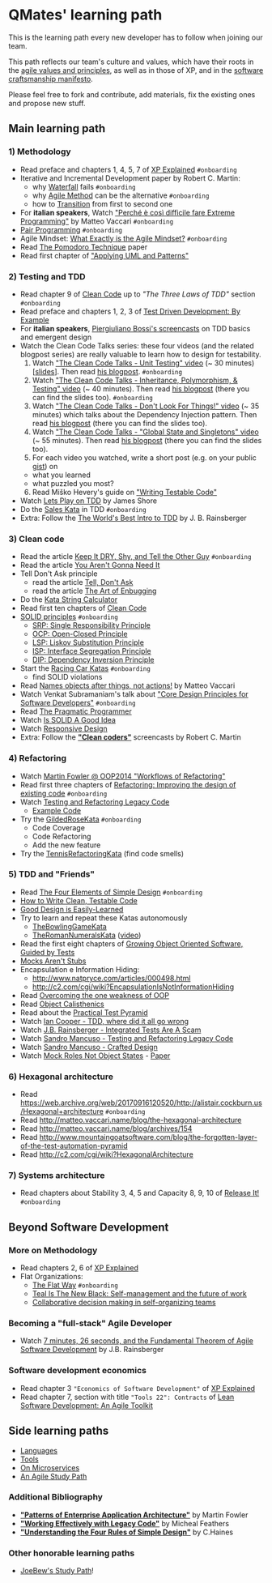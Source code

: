 # QMates' learning path

This is the learning path every new developer has to follow when joining our team.

This path reflects our team's culture and values, which have their roots in the [agile values and principles](http://agilemanifesto.org/), as well as in those of XP, and in the [software craftsmanship manifesto](http://manifesto.softwarecraftsmanship.org/).

Please feel free to fork and contribute, add materials, fix the existing ones and propose new stuff.

## Main learning path

### 1) Methodology
* Read preface and chapters 1, 4, 5, 7 of [XP Explained](https://www.amazon.com/Extreme-Programming-Explained-Embrace-Change/dp/0201616416) ```#onboarding```
* Iterative and Incremental Development paper by Robert C. Martin:
  * why [Waterfall](https://condor.depaul.edu/dmumaugh/readings/handouts/IS375/IIDI.pdf) fails ```#onboarding```
  * why [Agile Method](https://condor.depaul.edu/dmumaugh/readings/handouts/IS375/IIDII.pdf) can be the alternative ```#onboarding```
  * how to [Transition](https://condor.depaul.edu/dmumaugh/readings/handouts/IS375/IIDIII.pdf) from first to second one
* For __italian speakers__, Watch ["Perché è così difficile fare Extreme Programming"](https://vimeo.com/113090009) by Matteo Vaccari ```#onboarding```
* [Pair Programming](https://martinfowler.com/articles/on-pair-programming.html) ```#onboarding```
* Agile Mindset: [What Exactly is the Agile Mindset?](https://www.infoq.com/articles/what-agile-mindset/) ```#onboarding```
* Read [The Pomodoro Technique](http://pomodorotechnique.com/) paper
* Read first chapter of ["Applying UML and Patterns"](http://www.amazon.com/Applying-UML-Patterns-Introduction-Object-Oriented/dp/0131489062)

### 2) Testing and TDD
* Read chapter 9 of [Clean Code](http://www.amazon.com/Clean-Code-Handbook-Software-Craftsmanship/dp/0132350882) up to _"The Three Laws of TDD"_ section ```#onboarding```
* Read preface and chapters 1, 2, 3 of [Test Driven Development: By Example](https://www.amazon.com/Test-Driven-Development-Kent-Beck/dp/0321146530)
* For __italian speakers__, [Piergiuliano Bossi's screencasts](https://www.youtube.com/channel/UCKu3XCVh7pe06khn4N1uCiQ) on TDD basics and emergent design
* Watch the Clean Code Talks series: these four videos (and the related blogpost series) are really valuable to learn how to design for testability.
  1. Watch ["The Clean Code Talks - Unit Testing" video](http://www.youtube.com/watch?v=wEhu57pih5w) (~ 30 minutes) [[slides](https://docs.google.com/presentation/d/1mZsq0WljEfgIR9Df_IcW0VQfNl-Pk_cEBR3i9id-eR4/present#slide=id.i0)]. Then read [his blogpost](http://misko.hevery.com/2008/11/04/clean-code-talks-unit-testing/). ```#onboarding```
  2. Watch ["The Clean Code Talks - Inheritance, Polymorphism, & Testing" video](https://www.youtube.com/watch?v=4F72VULWFvc) (~ 40 minutes). Then read [his blogpost](http://misko.hevery.com/2008/12/08/clean-code-talks-inheritance-polymorphism-testing/) (there you can find the slides too). ```#onboarding```
  3. Watch ["The Clean Code Talks - Don't Look For Things!" video](https://www.youtube.com/watch?v=RlfLCWKxHJ0) (~ 35 minutes) which talks about the Dependency Injection pattern. Then read [his blogpost](http://misko.hevery.com/2008/11/11/clean-code-talks-dependency-injection/) (there you can find the slides too).
  4. Watch ["The Clean Code Talks - "Global State and Singletons" video](https://www.youtube.com/watch?v=-FRm3VPhseI) (~ 55 minutes). Then read [his blogpost](http://misko.hevery.com/2008/11/21/clean-code-talks-global-state-and-singletons/) (there you can find the slides too).
  5. For each video you watched, write a short post (e.g. on your public [gist](https://gist.github.com/)) on
    * what you learned
    * what puzzled you most?
  6. Read Miško Hevery's guide on ["Writing Testable Code"](http://misko.hevery.com/code-reviewers-guide/)
* Watch [Lets Play on TDD](http://www.jamesshore.com/Blog/Lets-Play) by James Shore
* Do the [Sales Kata](https://github.com/xpeppers/sales-taxes-problem) in TDD ```#onboarding```
* Extra: Follow the [The World's Best Intro to TDD](http://online-training.jbrains.ca/p/wbitdd-01) by J. B. Rainsberger

### 3) Clean code

* Read the article [Keep It DRY, Shy, and Tell the Other Guy](http://media.pragprog.com/articles/may_04_oo1.pdf) ```#onboarding```
* Read the article [You Aren't Gonna Need It](http://wiki.c2.com/?YouArentGonnaNeedIt)
* Tell Don't Ask principle
  * read the article [Tell, Don't Ask](http://archive.is/Bk10R/)
  * read the article [The Art of Enbugging](http://media.pragprog.com/articles/jan_03_enbug.pdf)
* Do the [Kata String Calculator](https://github.com/xpeppers/string-calculator-kata)
* Read first ten chapters of [Clean Code](http://www.amazon.com/Clean-Code-Handbook-Software-Craftsmanship/dp/0132350882)
* [SOLID principles](http://butunclebob.com/ArticleS.UncleBob.PrinciplesOfOod) ```#onboarding```
  * [SRP: Single Responsibility Principle](https://docs.google.com/open?id=0ByOwmqah_nuGNHEtcU5OekdDMkk)
  * [OCP: Open-Closed Principle](http://docs.google.com/a/cleancoder.com/viewer?a=v&pid=explorer&chrome=true&srcid=0BwhCYaYDn8EgN2M5MTkwM2EtNWFkZC00ZTI3LWFjZTUtNTFhZGZiYmUzODc1&hl=en)
  * [LSP: Liskov Substitution Principle](http://docs.google.com/a/cleancoder.com/viewer?a=v&pid=explorer&chrome=true&srcid=0BwhCYaYDn8EgNzAzZjA5ZmItNjU3NS00MzQ5LTkwYjMtMDJhNDU5ZTM0MTlh&hl=en)
  * [ISP: Interface Segregation Principle](http://docs.google.com/a/cleancoder.com/viewer?a=v&pid=explorer&chrome=true&srcid=0BwhCYaYDn8EgOTViYjJhYzMtMzYxMC00MzFjLWJjMzYtOGJiMDc5N2JkYmJi&hl=en)
  * [DIP: Dependency Inversion Principle](http://docs.google.com/a/cleancoder.com/viewer?a=v&pid=explorer&chrome=true&srcid=0BwhCYaYDn8EgMjdlMWIzNGUtZTQ0NC00ZjQ5LTkwYzQtZjRhMDRlNTQ3ZGMz&hl=en)
* Start the [Racing Car Katas](https://github.com/emilybache/Racing-Car-Katas) ```#onboarding```
  * find SOLID violations
* Read [Names objects after things, not actions!](http://matteo.vaccari.name/blog/archives/743) by Matteo Vaccari
* Watch Venkat Subramaniam's talk about ["Core Design Principles for Software Developers"](https://www.youtube.com/watch?v=llGgO74uXMI) ```#onboarding```
* Read [The Pragmatic Programmer](https://pragprog.com/book/tpp/the-pragmatic-programmer)
* Watch [Is SOLID A Good Idea](http://vimeo.com/20388419)
* Watch [Responsive Design](http://www.infoq.com/presentations/responsive-design)
* Extra: Follow the [__"Clean coders"__](http://cleancoders.com/) screencasts by Robert C. Martin

### 4) Refactoring

* Watch [Martin Fowler @ OOP2014 "Workflows of Refactoring"](https://www.youtube.com/watch?v=vqEg37e4Mkw)
* Read first three chapters of [Refactoring: Improving the design of existing code](http://www.amazon.com/Refactoring-Improving-Design-Existing-Code/dp/0201485672) ```#onboarding```
* Watch [Testing and Refactoring Legacy Code](https://www.youtube.com/watch?v=_NnElPO5BU0)
  * [Example Code](https://github.com/sandromancuso/trip-service-kata)
* Try the [GildedRoseKata](https://github.com/joebew42/GildedRose) ```#onboarding```
  * Code Coverage
  * Code Refactoring
  * Add the new feature
* Try the [TennisRefactoringKata](https://github.com/emilybache/Tennis-Refactoring-Kata) (find code smells)

### 5) TDD and "Friends"

* Read [The Four Elements of Simple Design](http://www.jbrains.ca/permalink/the-four-elements-of-simple-design) ```#onboarding```
* [How to Write Clean, Testable Code](https://www.youtube.com/watch?v=XcT4yYu_TTs)
* [Good Design is Easily-Learned](http://blog.scottbellware.com/2009/01/good-design-is-easily-learned.html)
* Try to learn and repeat these Katas autonomously
  * [TheBowlingGameKata](http://butunclebob.com/ArticleS.UncleBob.TheBowlingGameKata)
  * [TheRomanNumeralsKata](https://web.archive.org/web/20180602202843/http://www.codekatas.org/casts/roman-numerals-kata-with-audio-commentary) ([video](https://www.youtube.com/watch?v=vX-Yym7166Y))
* Read the first eight chapters of [Growing Object Oriented Software, Guided by Tests](http://www.growing-object-oriented-software.com/)
* [Mocks Aren't Stubs](http://martinfowler.com/articles/mocksArentStubs.html)
* Encapsulation e Information Hiding:
  * http://www.natpryce.com/articles/000498.html
  * http://c2.com/cgi/wiki?EncapsulationIsNotInformationHiding
* Read [Overcoming the one weakness of OOP](http://blogs.ugidotnet.org/luKa/archive/2015/01/20/overcoming-the-one-weakness-of-oop.aspx)
* Read [Object Calisthenics](http://williamdurand.fr/2013/06/03/object-calisthenics/)
* Read about the [Practical Test Pyramid](https://martinfowler.com/articles/practical-test-pyramid.html)
* Watch [Ian Cooper - TDD, where did it all go wrong](http://vimeo.com/68375232)
* Watch [J.B. Rainsberger - Integrated Tests Are A Scam](http://vimeo.com/80533536)
* Watch [Sandro Mancuso - Testing and Refactoring Legacy Code](https://www.youtube.com/watch?v=_NnElPO5BU0)
* Watch [Sandro Mancuso - Crafted Design](http://vimeo.com/101106002)
* Watch [Mock Roles Not Object States](http://www.infoq.com/news/2008/08/Mock-Roles-Pryce-and-Freeman) - [Paper](http://jmock.org/oopsla2004.pdf)

### 6) Hexagonal architecture

* Read https://web.archive.org/web/20170916120520/http://alistair.cockburn.us/Hexagonal+architecture ```#onboarding```
* Read http://matteo.vaccari.name/blog/the-hexagonal-architecture
* Read http://matteo.vaccari.name/blog/archives/154
* Read http://www.mountaingoatsoftware.com/blog/the-forgotten-layer-of-the-test-automation-pyramid
* Read http://c2.com/cgi/wiki?HexagonalArchitecture

### 7) Systems architecture

* Read chapters about Stability 3, 4, 5 and Capacity 8, 9, 10 of [Release It!](https://pragprog.com/book/mnee/release-it) ```#onboarding```

## Beyond Software Development

### More on Methodology
* Read chapters 2, 6 of [XP Explained](https://www.amazon.com/Extreme-Programming-Explained-Embrace-Change/dp/0201616416)
* Flat Organizations:
   * [The Flat Way](https://link.medium.com/E4kjMXajO3) ```#onboarding```
   * [Teal Is The New Black: Self-management and the future of work](https://management30.com/blog/teal-organization-self-management-future-of-work/)
   * [Collaborative decision making in self-organizing teams](https://www.agilebusinessday.com/2019/09/26/collaborative-decision-making-in-self-organizing-teams-abd19-lorenzo-massacci/)

### Becoming a "full-stack" Agile Developer
* Watch [7 minutes, 26 seconds, and the Fundamental Theorem of Agile Software Development](https://www.youtube.com/watch?v=WSes_PexXcA) by J.B. Rainsberger

### Software development economics
* Read chapter 3 ```"Economics of Software Development"``` of [XP Explained](https://www.amazon.com/Extreme-Programming-Explained-Embrace-Change/dp/0201616416)
* Read chapter 7, section with title ```"Tools 22": Contracts``` of [Lean Software Development: An Agile Toolkit](https://www.amazon.com/Lean-Software-Development-Agile-Toolkit/dp/0321150783)

## Side learning paths
* [Languages](study-path/languages)
* [Tools](study-path/tools)
* [On Microservices](study-path/microservices)
* [An Agile Study Path](study-path/agile)

### Additional Bibliography
* [__"Patterns of Enterprise Application Architecture"__](http://www.amazon.it/Patterns-Enterprise-Application-Architecture-Martin/dp/0321127420) by Martin Fowler
* [__"Working Effectively with Legacy Code"__](http://www.amazon.com/Working-Effectively-Legacy-Michael-Feathers/dp/0131177052) by Micheal Feathers
* [__"Understanding the Four Rules of Simple Design"__](https://leanpub.com/4rulesofsimpledesign) by C.Haines

### Other honorable learning paths
* [JoeBew's Study Path](https://github.com/joebew42/study-path)!
